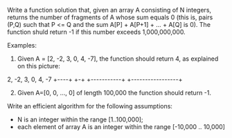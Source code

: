 Write a function solution that, given an array A consisting of N integers, returns the number of fragments of A whose sum equals 0 (this is, pairs (P,Q) such that P <= Q and the sum A[P] + A[P+1] + ... + A[Q] is 0). The function shuld return -1 if this number exceeds 1,000,000,000.

Examples:

1. Given A = [2, -2, 3, 0, 4, -7], the function should return 4, as explained on this picture:

2, -2, 3, 0, 4, -7
+----+   +-+
      +-----------+
+-----------------+

2. Given A=[0, 0, ..., 0] of length 100,000 the function should return -1.

Write an efficient algorithm for the following assumptions:
- N is an integer within the range [1..100,000];
- each element of array A is an integer within the range [-10,000 .. 10,000]
